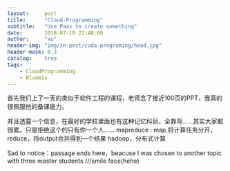 ```yaml
---
layout:     post
title:      "Cloud-Programming"
subtitle:   "Use Paas to create something"
date:       2018-07-19 22:48:00
author:     "xu"
header-img: "img/in-post/cuda-programing/head.jpg"
header-mask: 0.3
catalog:    true
tags:
    - CloudProgramming
    - Bluemix 
---
```

首先我们上了一天的类似于软件工程的课程，老师念了接近100页的PPT，我真的很佩服他的备课能力。

并且透露一个信息，在最好的学校里面也有这种记忆科目，全靠背……其实大家都很累。只是拒绝这个的只有你一个人……
mapreduce :
map,将计算任务分开，reduce，将output合并得到一个结果
hadoop，分布式计算


Sad to notice：passage ends here，beacuse I was chosen to another topic with three master students ///smile face(hehe)